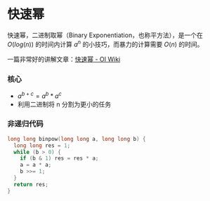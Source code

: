 # 快速幂

快速幂，二进制取幂（Binary Exponentiation，也称平方法），是一个在 $O(log(n))$ 的时间内计算 $a^n$ 的小技巧，而暴力的计算需要 $O(n)$ 的时间。

一篇非常好的讲解文章：[快速幂 - OI Wiki](https://oi-wiki.org/math/quick-pow/)

### 核心

- $a^{b+c}=a^b*a^c$
- 利用二进制将 n 分割为更小的任务

### 非递归代码

```c++
long long binpow(long long a, long long b) {
  long long res = 1;
  while (b > 0) {
    if (b & 1) res = res * a;
    a = a * a;
    b >>= 1;
  }
  return res;
}
```
